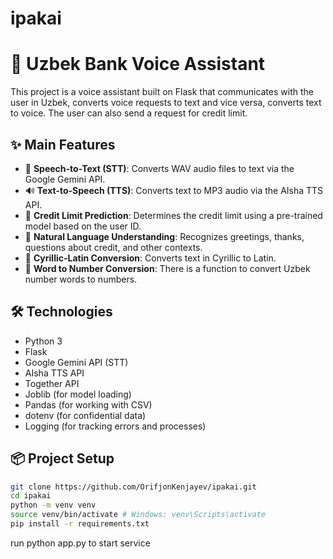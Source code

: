 # ipakai

# 🏦 Uzbek Bank Voice Assistant

This project is a voice assistant built on Flask that communicates with the user in Uzbek, converts voice requests to text and vice versa, converts text to voice. The user can also send a request for credit limit.

## ✨ Main Features

- 🎤 **Speech-to-Text (STT)**: Converts WAV audio files to text via the Google Gemini API.
- 🔊 **Text-to-Speech (TTS)**: Converts text to MP3 audio via the AIsha TTS API.
- 🧠 **Credit Limit Prediction**: Determines the credit limit using a pre-trained model based on the user ID.
- 👋 **Natural Language Understanding**: Recognizes greetings, thanks, questions about credit, and other contexts.
- 🔁 **Cyrillic-Latin Conversion**: Converts text in Cyrillic to Latin.
- 🔢 **Word to Number Conversion**: There is a function to convert Uzbek number words to numbers.

## 🛠 Technologies

- Python 3
- Flask
- Google Gemini API (STT)
- AIsha TTS API
- Together API
- Joblib (for model loading)
- Pandas (for working with CSV)
- dotenv (for confidential data)
- Logging (for tracking errors and processes)

## 📦 Project Setup

```bash
git clone https://github.com/OrifjonKenjayev/ipakai.git
cd ipakai
python -m venv venv
source venv/bin/activate # Windows: venv\Scripts\activate
pip install -r requirements.txt

```
run python app.py to start service

